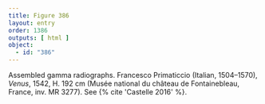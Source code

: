 ```yaml
---
title: Figure 386
layout: entry
order: 1386
outputs: [ html ]
object:
  - id: "386"
---
```


Assembled gamma radiographs. Francesco Primaticcio (Italian, 1504–1570), *Venus*, 1542, H. 192 cm (Musée national du château de Fontainebleau, France, inv. MR 3277). See {% cite 'Castelle 2016' %}.
